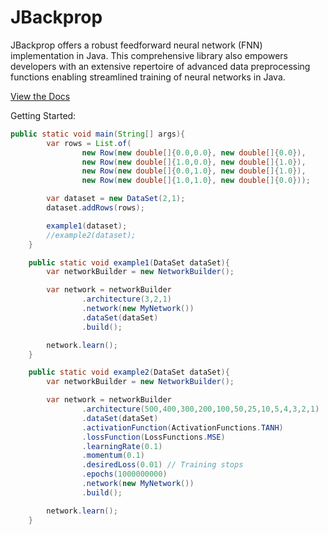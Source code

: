 # JBackprop
JBackprop offers a robust feedforward neural network (FNN) implementation in Java. This comprehensive library also empowers developers with an extensive repertoire of advanced data preprocessing functions enabling streamlined training of neural networks in Java.

[View the Docs](https://kirstenali.github.io/JBackprop/)

Getting Started:

```java
public static void main(String[] args){
        var rows = List.of(
                new Row(new double[]{0.0,0.0}, new double[]{0.0}),
                new Row(new double[]{1.0,0.0}, new double[]{1.0}),
                new Row(new double[]{0.0,1.0}, new double[]{1.0}),
                new Row(new double[]{1.0,1.0}, new double[]{0.0}));

        var dataset = new DataSet(2,1);
        dataset.addRows(rows);

        example1(dataset);
        //example2(dataset);
    }

    public static void example1(DataSet dataSet){
        var networkBuilder = new NetworkBuilder();

        var network = networkBuilder
                .architecture(3,2,1)
                .network(new MyNetwork())
                .dataSet(dataSet)
                .build();

        network.learn();
    }

    public static void example2(DataSet dataSet){
        var networkBuilder = new NetworkBuilder();

        var network = networkBuilder
                .architecture(500,400,300,200,100,50,25,10,5,4,3,2,1)
                .dataSet(dataSet)
                .activationFunction(ActivationFunctions.TANH)
                .lossFunction(LossFunctions.MSE)
                .learningRate(0.1)
                .momentum(0.1)
                .desiredLoss(0.01) // Training stops
                .epochs(1000000000)
                .network(new MyNetwork())
                .build();

        network.learn();
    }
```
